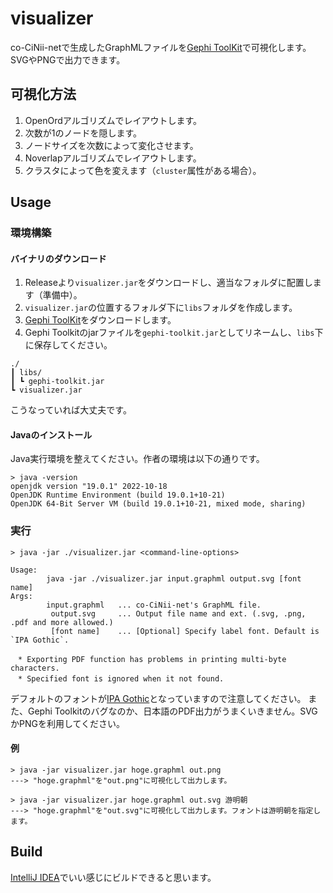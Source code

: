 # visualizer
co-CiNii-netで生成したGraphMLファイルを[Gephi ToolKit](https://gephi.org/toolkit/)で可視化します。
SVGやPNGで出力できます。

## 可視化方法
 1. OpenOrdアルゴリズムでレイアウトします。
 2. 次数が1のノードを隠します。
 3. ノードサイズを次数によって変化させます。
 4. Noverlapアルゴリズムでレイアウトします。
 5. クラスタによって色を変えます（`cluster`属性がある場合）。

## Usage
### 環境構築
#### バイナリのダウンロード
1. Releaseより`visualizer.jar`をダウンロードし、適当なフォルダに配置します（準備中）。
2. `visualizer.jar`の位置するフォルダ下に`libs`フォルダを作成します。
3. [Gephi ToolKit](https://gephi.org/toolkit/)をダウンロードします。
4. Gephi Toolkitのjarファイルを`gephi-toolkit.jar`としてリネームし、`libs`下に保存してください。
```
./
┃ libs/
┃ ┗ gephi-toolkit.jar
┗ visualizer.jar
```
こうなっていれば大丈夫です。
#### Javaのインストール
Java実行環境を整えてください。作者の環境は以下の通りです。
```
> java -version
openjdk version "19.0.1" 2022-10-18
OpenJDK Runtime Environment (build 19.0.1+10-21)
OpenJDK 64-Bit Server VM (build 19.0.1+10-21, mixed mode, sharing)
```
### 実行
```
> java -jar ./visualizer.jar <command-line-options>

Usage:
        java -jar ./visualizer.jar input.graphml output.svg [font name]
Args:
        input.graphml   ... co-CiNii-net's GraphML file.
         output.svg     ... Output file name and ext. (.svg, .png, .pdf and more allowed.)
         [font name]    ... [Optional] Specify label font. Default is `IPA Gothic`.

　* Exporting PDF function has problems in printing multi-byte characters.
　* Specified font is ignored when it not found.
```
デフォルトのフォントが[IPA Gothic](https://moji.or.jp/ipafont/)となっていますので注意してください。
また、Gephi Toolkitのバグなのか、日本語のPDF出力がうまくいきません。SVGかPNGを利用してください。
#### 例
```
> java -jar visualizer.jar hoge.graphml out.png
---> "hoge.graphml"を"out.png"に可視化して出力します。

> java -jar visualizer.jar hoge.graphml out.svg 游明朝
---> "hoge.graphml"を"out.svg"に可視化して出力します。フォントは游明朝を指定します。
```

## Build
[IntelliJ IDEA](https://www.jetbrains.com/ja-jp/idea/)でいい感じにビルドできると思います。
